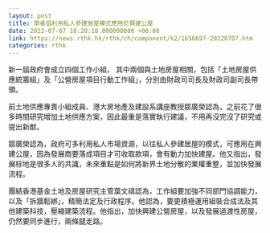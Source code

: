 ```yaml
---
layout: post
title: 學者倡利用私人參建居屋模式應用於興建公屋
date: 2022-07-07 18:20:18.000000000 +08:00
link: https://news.rthk.hk/rthk/ch/component/k2/1656697-20220707.htm
categories: rthk
---
```


新一屆政府會成立四個工作小組， 其中兩個與土地房屋相關，包括「土地房屋供應統籌組」及「公營房屋項目行動工作組」，分別由財政司司長及財政司副司長帶領。

前土地供應專責小組成員、港大房地產及建設系講座教授鄒廣榮認為，之前花了很多時間研究增加土地供應方案，因此最重是落實執行建議，不用再沒完沒了研究或提出新猷。

鄒廣榮認為，政府可多利用私人市場資源，以往私人參建居屋的模式，可應用在興建公屋，因為發展商要落成項目才可收取款項，會有動力加快建屋。他又指出，發展棕地是很多人的共識，未來重點是如何將新界土地分散的業權重整，並加快發展流程。

團結香港基金土地及房屋研究主管葉文祺認為，工作組要加強不同部門協調能力，以及「拆牆鬆綁」，精簡法定及行政程序。他認為，要更積極運用組裝合成法及其他建築科技，壓縮建築流程。他指出，加快興建公營房屋，以及發展過渡性房屋，仍然要同步進行，兩條腿走路。
